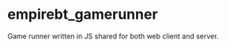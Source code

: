 empirebt_gamerunner
===================

Game runner written in JS shared for both web client and server.
